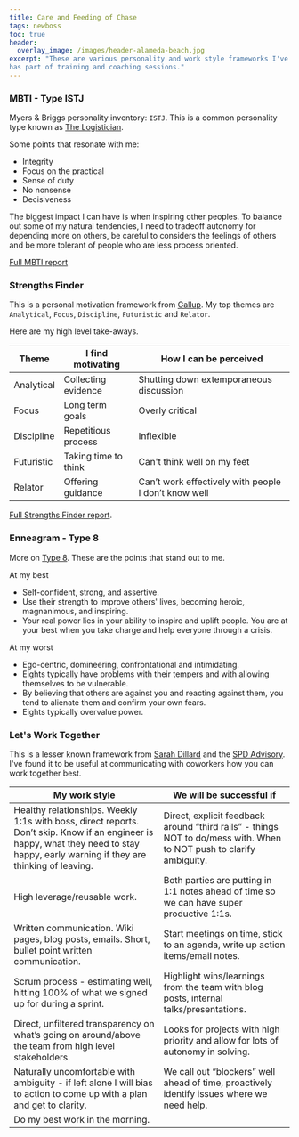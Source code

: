 ```yaml
---
title: Care and Feeding of Chase
tags: newboss
toc: true
header:
  overlay_image: /images/header-alameda-beach.jpg
excerpt: "These are various personality and work style frameworks I've been exposed to
has part of training and coaching sessions."
---
```


### MBTI - Type ISTJ

Myers & Briggs personality inventory: `ISTJ`. This is a common personality type known as [The Logistician](https://www.16personalities.com/istj-personality).

Some points that resonate with me:

- Integrity
- Focus on the practical
- Sense of duty
- No nonsense
- Decisiveness

The biggest impact I can have is when inspiring other peoples. To balance out
some of my natural tendencies, I need to tradeoff autonomy for depending
more on others, be careful to considers the feelings of others and be more
tolerant of people who are less process oriented.

[Full MBTI report](/blog/files/mbti.pdf)

### Strengths Finder

This is a personal motivation framework from
[Gallup](https://www.gallupstrengthscenter.com). My top themes are `Analytical`,
`Focus`, `Discipline`, `Futuristic` and `Relator`.

Here are my high level take-aways.

| Theme | I find motivating | How I can be perceived |
| ------------- | ------------- | ------------- |
| Analytical | Collecting evidence | Shutting down extemporaneous discussion |
| Focus | Long term goals | Overly critical |
| Discipline | Repetitious process | Inflexible |
| Futuristic | Taking time to think | Can't think well on my feet |
| Relator | Offering guidance | Can’t work effectively with people I don’t know well |

[Full Strengths Finder report](/blog/files/strengthfinder.pdf).

### Enneagram - Type 8

More on [Type 8](https://www.enneagraminstitute.com/type-8/). These are the
points that stand out to me.

At my best

- Self-confident, strong, and assertive.
- Use their strength to improve others' lives, becoming heroic, magnanimous, and inspiring.
- Your real power lies in your ability to inspire and uplift people. You are at your best when you take charge and help everyone through a crisis.

At my worst

- Ego-centric, domineering, confrontational and intimidating.
- Eights typically have problems with their tempers and with allowing themselves to be vulnerable.
- By believing that others are against you and reacting against them, you tend to alienate them and confirm your own fears.
- Eights typically overvalue power.

### Let's Work Together

This is a lesser known framework from [Sarah Dillard](http://www.ahumancapitalist.com/)
and the [SPD Advisory](http://www.spdadvisory.com/). I've found it to be useful
at communicating with coworkers how you can work together best.

| My work style | We will be successful if |
| ------------- | ------------- |
| Healthy relationships. Weekly 1:1s with boss, direct reports. Don’t skip. Know if an engineer is happy, what they need to stay happy, early warning if they are thinking of leaving. | Direct, explicit feedback around “third rails” - things NOT to do/mess with. When to NOT push to clarify ambiguity. |
| High leverage/reusable work. | Both parties are putting in 1:1 notes ahead of time so we can have super productive 1:1s. |
| Written communication. Wiki pages, blog posts, emails. Short, bullet point written communication. | Start meetings on time, stick to an agenda, write up action items/email notes.|
| Scrum process - estimating well, hitting 100% of what we signed up for during a sprint. | Highlight wins/learnings from the team with blog posts, internal talks/presentations.|
| Direct, unfiltered transparency on what’s going on around/above the team from high level stakeholders. | Looks for projects with high priority and allow for lots of autonomy in solving.  |
| Naturally uncomfortable with ambiguity - if left alone I will bias to action to come up with a plan and get to clarity. | We call out “blockers” well ahead of time, proactively identify issues where we need help. |
| Do my best work in the morning.| |
